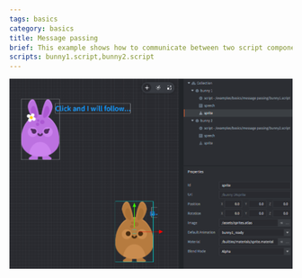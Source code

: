 ```yaml
---
tags: basics
category: basics
title: Message passing
brief: This example shows how to communicate between two script components in two separate game objects.
scripts: bunny1.script,bunny2.script
---
```


![message passing](message_passing.png)
